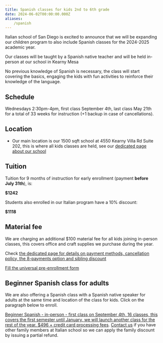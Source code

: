 ```yaml
---
title: Spanish classes for kids 2nd to 6th grade
date: 2024-06-02T00:00:00.000Z
aliases:
    /spanish
---
```


Italian school of San Diego is excited to announce that we will be expanding our children program to also include Spanish classes for the 2024-2025 academic year.

Our classes will be taught by a Spanish native teacher and will be held in-person at our school in Kearny Mesa

No previous knowledge of Spanish is necessary, the class will start covering the basics, engaging the kids with fun activities to reinforce their knowledge of the language.

## Schedule

Wednesdays 2:30pm-4pm, first class September 4th, last class May 21th for a total of 33 weeks for instruction (+1 backup in case of cancellations).

## Location

* Our main location is our 1500 sqft school at 4550 Kearny Villa Rd Suite 202, this is where all kids classes are held, see our [dedicated page about our school](/location)

## Tuition

Tuition for 9 months of instruction for early enrollment (payment **before July 31th**), is:

**$1242**

Students also enrolled in our Italian program have a 10% discount:

**$1118**

## Material fee

We are charging an additional $100 material fee for all kids joining in-person classes, this covers office and craft supplies we purchase during the year.

Check [the dedicated page for details on payment methods, cancellation policy, the 8-payments option and sibling discount](/tuition-payment)

<div class="tc">
<a href="https://docs.google.com/forms/d/e/1FAIpQLSd4sac0Y2wdTd9gm2AF1Y9uuVPPyJzHfHEphJPA1iYPkrP43g/viewform?usp=sf_link" class="btn raise">Fill the universal pre-enrollment form</a>
</div>

## Beginner Spanish class for adults

We are also offering a Spanish class with a Spanish native speaker for adults at the same time and location of the class for kids. Click on the paragraph below to enroll.

[Beginner Spanish - in-person - first class on September 4th, 16 classes, this covers the first semester until January, we will launch another class for the rest of the year. $496 + credit card processing fees](https://link.waveapps.com/9twdc8-bu2wun).
[Contact us](/contact) if you have other family members at Italian school so we can apply the family discount by issuing a partial refund.
